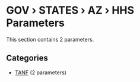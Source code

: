 # GOV › STATES › AZ › HHS Parameters

This section contains 2 parameters.

## Categories

- [TANF](tanf/index.md) (2 parameters)
